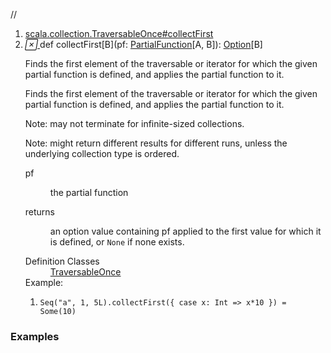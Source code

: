 //
<ol>
<li><a href="https://www.scala-lang.org/api/2.12.3/scala/collection/mutable/ArrayBuffer.html#collectFirst[B](pf:PartialFunction[A,B]):Option[B]">scala.collection.TraversableOnce#collectFirst</a></li>
<li name="scala.collection.TraversableOnce#collectFirst" visbl="pub" class="indented0 " data-isabs="false" fullcomment="yes" group="Ungrouped"> <a id="collectFirst[B](pf:PartialFunction[A,B]):Option[B]"></a><a id="collectFirst[B](PartialFunction[A,B]):Option[B]"></a> <span class="permalink"> <a href="../../../scala/collection/mutable/ArrayBuffer.html#collectFirst[B](pf:PartialFunction[A,B]):Option[B]" title="Permalink"> <i class="material-icons"></i> </a> </span> <span class="modifier_kind"> <span class="modifier"></span> <span class="kind">def</span> </span> <span class="symbol"> <span class="name">collectFirst</span><span class="tparams">[<span name="B">B</span>]</span><span class="params">(<span name="pf">pf: <a href="../../PartialFunction.html" class="extype" name="scala.PartialFunction">PartialFunction</a>[<span class="extype" name="scala.collection.mutable.ArrayBuffer.A">A</span>, <span class="extype" name="scala.collection.TraversableOnce.collectFirst.B">B</span>]</span>)</span><span class="result">: <a href="../../Option.html" class="extype" name="scala.Option">Option</a>[<span class="extype" name="scala.collection.TraversableOnce.collectFirst.B">B</span>]</span> </span> <p class="shortcomment cmt">Finds the first element of the traversable or iterator for which the given partial function is defined, and applies the partial function to it.</p>
 <div class="fullcomment">
  <div class="comment cmt">
   <p>Finds the first element of the traversable or iterator for which the given partial function is defined, and applies the partial function to it.</p>
   <p> Note: may not terminate for infinite-sized collections.</p>
   <p> Note: might return different results for different runs, unless the underlying collection type is ordered. </p>
  </div>
  <dl class="paramcmts block">
   <dt class="param">
    pf
   </dt>
   <dd class="cmt">
    <p>the partial function</p>
   </dd>
   <dt>
    returns
   </dt>
   <dd class="cmt">
    <p>an option value containing pf applied to the first value for which it is defined, or <code>None</code> if none exists.</p>
   </dd>
  </dl>
  <dl class="attributes block"> 
   <dt>
    Definition Classes
   </dt>
   <dd>
    <a href="../TraversableOnce.html" class="extype" name="scala.collection.TraversableOnce">TraversableOnce</a>
   </dd>
   <div class="block">
    Example: 
    <ol>
     <li class="cmt"><p><code>Seq("a", 1, 5L).collectFirst({ case x: Int =&gt; x*10 }) = Some(10)</code></p></li>
    </ol> 
   </div>
  </dl>
 </div> </li>
        </ol>


### Examples















